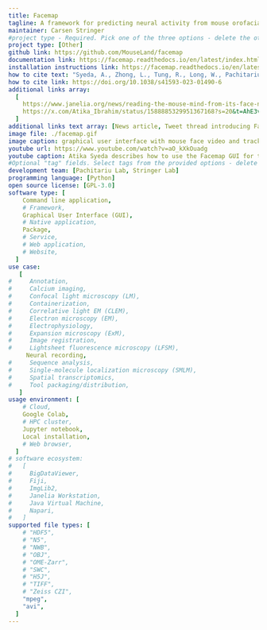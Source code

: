 ```yaml
---
title: Facemap
tagline: A framework for predicting neural activity from mouse orofacial movements. It includes a pose estimation model for tracking distinct keypoints on the mouse face, a neural network model for predicting neural activity using the pose estimates, and also can be used compute the singular value decomposition (SVD) of behavioral videos.
maintainer: Carsen Stringer
#project type - Required. Pick one of the three options - delete the other two.
project type: [Other]
github link: https://github.com/MouseLand/facemap
documentation link: https://facemap.readthedocs.io/en/latest/index.html
installation instructions link: https://facemap.readthedocs.io/en/latest/installation.html
how to cite text: "Syeda, A., Zhong, L., Tung, R., Long, W., Pachitariu, M.*, & Stringer, C.* (2024). Facemap: a framework for modeling neural activity based on orofacial tracking. Nature Neuroscience, 27(1), 187-195."
how to cite link: https://doi.org/10.1038/s41593-023-01490-6
additional links array:
  [
    https://www.janelia.org/news/reading-the-mouse-mind-from-its-face-new-tool-decodes-neural-activity-using-facial-movements
    https://x.com/Atika_Ibrahim/status/1588885329951367168?s=20&t=AhE3vBTnCvW36QiTyhu0qQ,
  ]
additional links text array: [News article, Tweet thread introducing Facemap]
image file: ./facemap.gif
image caption: graphical user interface with mouse face video and tracked keypoints
youtube url: https://www.youtube.com/watch?v=aO_kXkOuadg
youtube caption: Atika Syeda describes how to use the Facemap GUI for tracking keypoints on the mouse face and predicting neural activity.
#Optional "tag" fields. Select tags from the provided options - delete the options that are not applicable. If you feel another option is required to describe your project, add it and then note this in your pull request.
development team: [Pachitariu Lab, Stringer Lab]
programming language: [Python]
open source license: [GPL-3.0]
software type: [
    Command line application,
    # Framework,
    Graphical User Interface (GUI),
    # Native application,
    Package,
    # Service,
    # Web application,
    # Website,
  ]
use case:
   [
#     Annotation,
#     Calcium imaging,
#     Confocal light microscopy (LM),
#     Containerization,
#     Correlative light EM (CLEM),
#     Electron microscopy (EM),
#     Electrophysiology,
#     Expansion microscopy (ExM),
#     Image registration,
#     Lightsheet fluorescence microscopy (LFSM),
     Neural recording,
#     Sequence analysis,
#     Single-molecule localization microscopy (SMLM),
#     Spatial transcriptomics,
#     Tool packaging/distribution,
   ]
usage environment: [
    # Cloud,
    Google Colab,
    # HPC cluster,
    Jupyter notebook,
    Local installation,
    # Web browser,
  ]
# software ecosystem:
#   [
#     BigDataViewer,
#     Fiji,
#     ImgLib2,
#     Janelia Workstation,
#     Java Virtual Machine,
#     Napari,
#   ]
supported file types: [
    # "HDF5",
    # "N5",
    # "NWB",
    # "OBJ",
    # "OME-Zarr",
    # "SWC",
    # "H5J",
    # "TIFF",
    # "Zeiss CZI",
    "mpeg",
    "avi",
  ]
---
```

